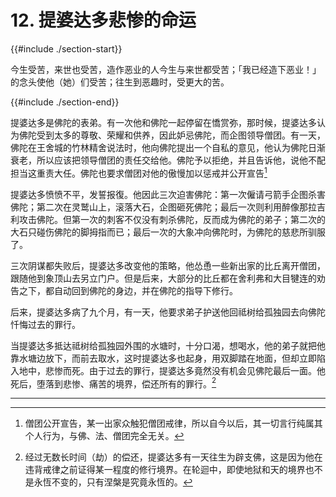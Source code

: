 # 12. 提婆达多悲惨的命运
{{#include ./section-start}}

今生受苦，来世也受苦，造作恶业的人今生与来世都受苦；「我已经造下恶业！」的念头使他（她）们受苦；往生到恶趣时，受更大的苦。

{{#include ./section-end}}

提婆达多是佛陀的表弟。有一次他和佛陀一起停留在憍赏弥，那时候，提婆达多认为佛陀受到太多的尊敬、荣耀和供养，因此妒忌佛陀，而企图领导僧团。有一天，佛陀在王舍城的竹林精舍说法时，他向佛陀提出一个自私的意见，他认为佛陀日渐衰老，所以应该把领导僧团的责任交给他。佛陀予以拒绝，并且告诉他，说他不配担当这重责大任。佛陀也要求僧团对他的傲慢加以惩戒并公开宣告[^1]

提婆达多愤愤不平，发誓报復。他因此三次迫害佛陀：第一次僱请弓箭手企图杀害佛陀；第二次在灵鹫山上，滚落大石，企图砸死佛陀；最后一次则利用醉像那拉吉利攻击佛陀。但第一次的刺客不仅没有刺杀佛陀，反而成为佛陀的弟子；第二次的大石只碰伤佛陀的脚拇指而已；最后一次的大象冲向佛陀时，为佛陀的慈悲所驯服了。

三次阴谋都失败后，提婆达多改变他的策略，他怂恿一些新出家的比丘离开僧团，跟随他到象顶山去另立门户。但是后来，大部分的比丘都在舍利弗和大目犍连的劝告之下，都自动回到佛陀的身边，并在佛陀的指导下修行。

后来，提婆达多病了九个月，有一天，他要求弟子护送他回祗树给孤独园去向佛陀忏悔过去的罪行。

当提婆达多抵达祗树给孤独园外围的水塘时，十分口渴，想喝水，他的弟子就把他靠水塘边放下，而前去取水，这时提婆达多也起身，用双脚踏在地面，但却立即陷入地中，悲惨而死。由于过去的罪行，提婆达多竟然没有机会见佛陀最后一面。他死后，堕落到悲惨、痛苦的境界，偿还所有的罪行。[^2]

---




[^1]: 僧团公开宣告，某一出家众触犯僧团戒律，所以自今以后，其一切言行纯属其个人行为，与佛、法、僧团完全无关。

[^2]: 经过无数长时间（劫）的偿还，提婆达多有一天往生为辟支佛，这是因为他在违背戒律之前证得某一程度的修行境界。在轮迴中，即使地狱和天的境界也不是永恆不变的，只有涅槃是究竟永恆的。

